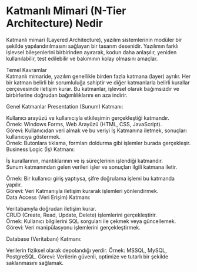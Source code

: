 # Katmanlı Mimari (N-Tier Architecture) Nedir

Katmanlı mimari (Layered Architecture), yazılım sistemlerinin modüler bir şekilde yapılandırılmasını sağlayan bir tasarım desenidir. Yazılımın farklı işlevsel bileşenlerini birbirinden ayırarak, kodun daha anlaşılır, yeniden kullanılabilir, test edilebilir ve bakımının kolay olmasını amaçlar.

Temel Kavramlar
<br>
Katmanlı mimaride, yazılım genellikle birden fazla katmana (layer) ayrılır. Her bir katman belirli bir sorumluluğa sahiptir ve diğer katmanlarla belirli kurallar çerçevesinde iletişim kurar. Bu katmanlar, işlevsel olarak bağımsızdır ve birbirlerine doğrudan bağımlılıklarını en aza indirir.

Genel Katmanlar
Presentation (Sunum) Katmanı:

Kullanıcı arayüzü ve kullanıcıyla etkileşimin gerçekleştiği katmandır.
<br>
Örnek: Windows Forms, Web Arayüzü (HTML, CSS, JavaScript).
<br>
Görevi: Kullanıcıdan veri almak ve bu veriyi İş Katmanına iletmek, sonuçları kullanıcıya göstermek.
<br>
Örnek: Butonlara tıklama, formları doldurma gibi işlemler burada gerçekleşir.
<br>
Business Logic (İş) Katmanı:

İş kurallarının, mantıklarının ve iş süreçlerinin işlendiği katmandır.
<br>
Sunum katmanından gelen verileri işler ve sonuçları ilgili katmana iletir.
<br>

Örnek: Bir kullanıcı giriş yaptıysa, şifre doğrulama işlemi bu katmanda yapılır.
<br>
Görevi: Veri Katmanıyla iletişim kurarak işlemleri yönlendirmek.
<br>
Data Access (Veri Erişim) Katmanı:

Veritabanıyla doğrudan iletişim kurar.
<br>
CRUD (Create, Read, Update, Delete) işlemlerini gerçekleştirir.
<br>
Örnek: Kullanıcı bilgilerini SQL sorguları ile çekmek veya güncellemek.
<br>
Görevi: Veri manipülasyonu işlemlerini gerçekleştirmek.

Database (Veritabanı) Katmanı:

Verilerin fiziksel olarak depolandığı yerdir.
Örnek: MSSQL, MySQL, PostgreSQL.
Görevi: Verilerin güvenli, optimize ve tutarlı bir şekilde saklanmasını sağlamak.
